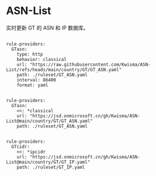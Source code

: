 
# ASN-List

实时更新 GT 的 ASN 和 IP 数据库。

<pre><code class="language-javascript">
rule-providers:
  GTasn:
    type: http
    behavior: classical
    url: "https://raw.githubusercontent.com/Kwisma/ASN-List/refs/heads/main/country/GT/GT_ASN.yaml"
    path: ./ruleset/GT_ASN.yaml
    interval: 86400
    format: yaml
</code></pre>

<pre><code class="language-javascript">
rule-providers:
  GTasn:
    <<: *classical
    url: "https://jsd.onmicrosoft.cn/gh/Kwisma/ASN-List@main/country/GT/GT_ASN.yaml"
    path: ./ruleset/GT_ASN.yaml
</code></pre>

<pre><code class="language-javascript">
rule-providers:
  GTcidr:
    <<: *ipcidr
    url: "https://jsd.onmicrosoft.cn/gh/Kwisma/ASN-List@main/country/GT/GT_IP.yaml"
    path: ./ruleset/GT_IP.yaml
</code></pre>